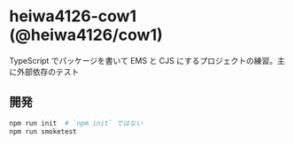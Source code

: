 # heiwa4126-cow1 (@heiwa4126/cow1)

TypeScript でパッケージを書いて
EMS と CJS にするプロジェクトの練習。主に外部依存のテスト

## 開発

```sh
npm run init  # `npm init` ではない
npm run smoketest
```

